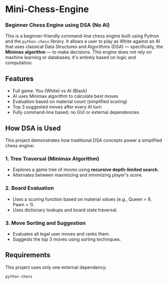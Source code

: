 # Mini-Chess-Engine
### Beginner Chess Engine using DSA (No AI)

This is a beginner-friendly command-line chess engine built using Python and the `python-chess` library. It allows a user to play as White against an AI that uses classical Data Structures and Algorithms (DSA) — specifically, the **Minimax algorithm** — to make decisions. This engine does not rely on machine learning or databases; it's entirely based on logic and computation.

## Features

- Full game: You (White) vs AI (Black)
- AI uses Minimax algorithm to calculate best moves
- Evaluation based on material count (simplified scoring)
- Top 3 suggested moves after every AI turn
- Fully command-line based; no GUI or external dependencies

## How DSA is Used

This project demonstrates how traditional DSA concepts power a simplified chess engine:

### 1. Tree Traversal (Minimax Algorithm)
- Explores a game tree of moves using **recursive depth-limited search**.
- Alternates between maximizing and minimizing player's score.

### 2. Board Evaluation
- Uses a scoring function based on material values (e.g., Queen = 9, Pawn = 1).
- Uses dictionary lookups and board state traversal.

### 3. Move Sorting and Suggestion
- Evaluates all legal user moves and ranks them.
- Suggests the top 3 moves using sorting techniques.

## Requirements

This project uses only one external dependency:

```bash
python-chess

